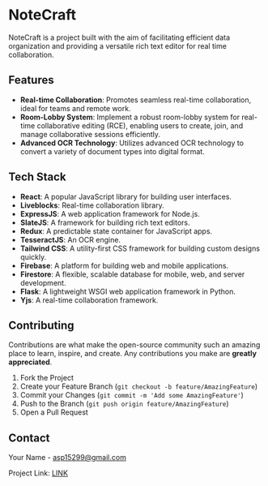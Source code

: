 # NoteCraft

NoteCraft is a project built with the aim of facilitating efficient data organization and providing a versatile rich text editor for real time collaboration.

## Features

- **Real-time Collaboration**: Promotes seamless real-time collaboration, ideal for teams and remote work.
- **Room-Lobby System**: Implement a robust room-lobby system for real-time collaborative editing (RCE), enabling users to create, join, and manage collaborative sessions efficiently.
- **Advanced OCR Technology**: Utilizes advanced OCR technology to convert a variety of document types into digital format.

## Tech Stack

- **React**: A popular JavaScript library for building user interfaces.
- **Liveblocks**: Real-time collaboration library.
- **ExpressJS**: A web application framework for Node.js.
- **SlateJS**: A framework for building rich text editors.
- **Redux**: A predictable state container for JavaScript apps.
- **TesseractJS**: An OCR engine.
- **Tailwind CSS**: A utility-first CSS framework for building custom designs quickly.
- **Firebase**: A platform for building web and mobile applications.
- **Firestore**: A flexible, scalable database for mobile, web, and server development.
- **Flask**: A lightweight WSGI web application framework in Python.
- **Yjs**: A real-time collaboration framework.

## Contributing

Contributions are what make the open-source community such an amazing place to learn, inspire, and create. Any contributions you make are **greatly appreciated**.

1. Fork the Project
2. Create your Feature Branch (`git checkout -b feature/AmazingFeature`)
3. Commit your Changes (`git commit -m 'Add some AmazingFeature'`)
4. Push to the Branch (`git push origin feature/AmazingFeature`)
5. Open a Pull Request

   
## Contact

Your Name - [asp15299@gmail.com](mailto:asp15299@gmail.com)

Project Link: [LINK](https://github.com/Ronixa584/Projects/tree/main/NoteCraft)
